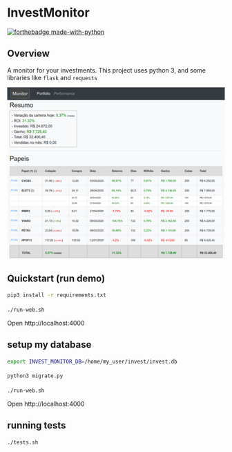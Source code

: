 # InvestMonitor

[![forthebadge made-with-python](https://ForTheBadge.com/images/badges/made-with-python.svg)](https://www.python.org/)


## Overview
A monitor for your investments.
This project uses python 3, and some libraries like `flask` and `requests`

![screen demo](docs/screenshot_demo.png?raw=true "Screenshot demo")

## Quickstart (run demo)
```bash
pip3 install -r requirements.txt

./run-web.sh
```
Open http://localhost:4000


## setup my database
```bash
export INVEST_MONITOR_DB=/home/my_user/invest/invest.db

python3 migrate.py

./run-web.sh
```
Open http://localhost:4000

## running tests
```bash
./tests.sh
```
